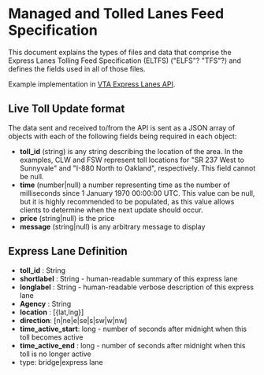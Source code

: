 # Managed and Tolled Lanes Feed Specification

This document explains the types of files and data that comprise the Express Lanes Tolling Feed Specification (ELTFS) ("ELFS"? "TFS"?) and defines the fields used in all of those files.

Example implementation in [VTA Express Lanes API](https://github.com/vta/expresslanes-api).

## Live Toll Update format

The data sent and received to/from the API is sent as a JSON array of objects with each of the following fields being required in each object:

* **toll_id** (string) is any string describing the location of the area. In the examples, CLW and FSW represent toll locations for "SR 237 West to Sunnyvale" and "I-880 North to Oakland", respectively. This field cannot be null.
* **time** (number|null) a number representing time as the number of milliseconds since 1 January 1970 00:00:00 UTC. This value can be null, but it is highly recommended to be populated, as this value allows clients to determine when the next update should occur.
* **price** (string|null) is the price
* **message** (string|null) is any arbitrary message to display

## Express Lane Definition

* **toll_id** : String
* **shortlabel** : String - human-readable summary of this express lane
* **longlabel** : String - human-readable verbose description of this express lane
* **Agency** : String
* **location** :  [{lat,lng}]
* **direction**: [n|ne|e|se|s|sw|w|nw]
* **time_active_start**: long - number of seconds after midnight when this toll becomes active
* **time_active_end** : long - number of seconds after midnight when this toll is no longer active
* type: bridge|express lane
